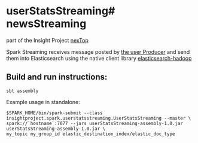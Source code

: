 # userStatsStreaming# newsStreaming

part of the Insight Project [nexTop](https://github.com/rentzso/nextop)

Spark Streaming receives message posted by [the user Producer](https://github.com/rentzso/simulatedUser) and send them into Elasticsearch using the native client library [elasticsearch-hadoop](https://github.com/elastic/elasticsearch-hadoop)

## Build and run instructions:
```
sbt assembly
```

Example usage in standalone:
```
$SPARK_HOME/bin/spark-submit --class insightproject.spark.userstatsstreaming.UserStatsStreaming --master \
spark://`hostname`:7077 --jars userStatsStreaming-assembly-1.0.jar userStatsStreaming-assembly-1.0.jar \
my_topic my_group_id elastic_destination_index/elastic_doc_type
```

